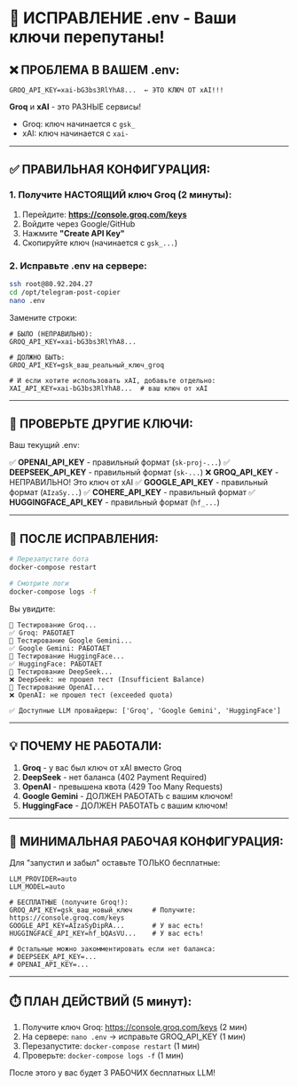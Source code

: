 # 🔧 ИСПРАВЛЕНИЕ .env - Ваши ключи перепутаны!

## ❌ ПРОБЛЕМА В ВАШЕМ .env:

```env
GROQ_API_KEY=xai-bG3bs3RlYhA8...  ← ЭТО КЛЮЧ ОТ xAI!!!
```

**Groq** и **xAI** - это РАЗНЫЕ сервисы!
- Groq: ключ начинается с `gsk_`
- xAI: ключ начинается с `xai-`

---

## ✅ ПРАВИЛЬНАЯ КОНФИГУРАЦИЯ:

### 1. Получите НАСТОЯЩИЙ ключ Groq (2 минуты):

1. Перейдите: **https://console.groq.com/keys**
2. Войдите через Google/GitHub
3. Нажмите **"Create API Key"**
4. Скопируйте ключ (начинается с `gsk_...`)

### 2. Исправьте .env на сервере:

```bash
ssh root@80.92.204.27
cd /opt/telegram-post-copier
nano .env
```

Замените строки:

```env
# БЫЛО (НЕПРАВИЛЬНО):
GROQ_API_KEY=xai-bG3bs3RlYhA8...

# ДОЛЖНО БЫТЬ:
GROQ_API_KEY=gsk_ваш_реальный_ключ_groq

# И если хотите использовать xAI, добавьте отдельно:
XAI_API_KEY=xai-bG3bs3RlYhA8...  # ваш ключ от xAI
```

---

## 📝 ПРОВЕРЬТЕ ДРУГИЕ КЛЮЧИ:

Ваш текущий .env:

✅ **OPENAI_API_KEY** - правильный формат (`sk-proj-...`)
✅ **DEEPSEEK_API_KEY** - правильный формат (`sk-...`)
❌ **GROQ_API_KEY** - НЕПРАВИЛЬНО! Это ключ от xAI
✅ **GOOGLE_API_KEY** - правильный формат (`AIzaSy...`)
✅ **COHERE_API_KEY** - правильный формат
✅ **HUGGINGFACE_API_KEY** - правильный формат (`hf_...`)

---

## 🚀 ПОСЛЕ ИСПРАВЛЕНИЯ:

```bash
# Перезапустите бота
docker-compose restart

# Смотрите логи
docker-compose logs -f
```

Вы увидите:
```
🧪 Тестирование Groq...
✅ Groq: РАБОТАЕТ
🧪 Тестирование Google Gemini...
✅ Google Gemini: РАБОТАЕТ
🧪 Тестирование HuggingFace...
✅ HuggingFace: РАБОТАЕТ
🧪 Тестирование DeepSeek...
❌ DeepSeek: не прошел тест (Insufficient Balance)
🧪 Тестирование OpenAI...
❌ OpenAI: не прошел тест (exceeded quota)

✅ Доступные LLM провайдеры: ['Groq', 'Google Gemini', 'HuggingFace']
```

---

## 💡 ПОЧЕМУ НЕ РАБОТАЛИ:

1. **Groq** - у вас был ключ от xAI вместо Groq
2. **DeepSeek** - нет баланса (402 Payment Required)
3. **OpenAI** - превышена квота (429 Too Many Requests)
4. **Google Gemini** - ДОЛЖЕН РАБОТАТЬ с вашим ключом!
5. **HuggingFace** - ДОЛЖЕН РАБОТАТЬ с вашим ключом!

---

## 🎯 МИНИМАЛЬНАЯ РАБОЧАЯ КОНФИГУРАЦИЯ:

Для "запустил и забыл" оставьте ТОЛЬКО бесплатные:

```env
LLM_PROVIDER=auto
LLM_MODEL=auto

# БЕСПЛАТНЫЕ (получите Groq!):
GROQ_API_KEY=gsk_ваш_новый_ключ     # Получите: https://console.groq.com/keys
GOOGLE_API_KEY=AIzaSyDipRA...       # У вас есть!
HUGGINGFACE_API_KEY=hf_bQAsVU...    # У вас есть!

# Остальные можно закомментировать если нет баланса:
# DEEPSEEK_API_KEY=...
# OPENAI_API_KEY=...
```

---

## ⏱️ ПЛАН ДЕЙСТВИЙ (5 минут):

1. Получите ключ Groq: https://console.groq.com/keys (2 мин)
2. На сервере: `nano .env` → исправьте GROQ_API_KEY (1 мин)
3. Перезапустите: `docker-compose restart` (1 мин)
4. Проверьте: `docker-compose logs -f` (1 мин)

После этого у вас будет 3 РАБОЧИХ бесплатных LLM!

